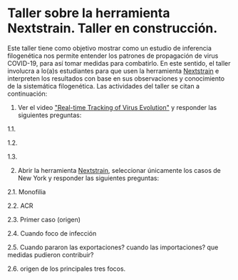 # Taller sobre la herramienta Nextstrain. Taller en construcción.

Este taller tiene como objetivo mostrar como un estudio de inferencia filogenética nos permite entender los patrones de propagación de virus COVID-19, para así tomar medidas para combatirlo. En este sentido, el taller involucra a lo(a)s estudiantes para que usen la herramienta [Nextstrain](https://nextstrain.org/) e interpreten los resultados con base en sus observaciones y conocimiento de la sistemática filogenética. Las actividades del taller se citan a continuación:

1. Ver el video ["Real-time Tracking of Virus Evolution"](https://youtu.be/Ok2iZ9-cUlk) y responder las siguientes preguntas:

1.1.

1.2.

1.3.

2. Abrir la herramienta [Nextstrain](https://nextstrain.org/), seleccionar únicamente los casos de New York y responder las siguientes preguntas:

2.1. Monofilia

2.2. ACR

2.3. Primer caso (origen)

2.4. Cuando foco de infección

2.5. Cuando pararon las exportaciones? cuando las importaciones? que medidas pudieron contribuir?

2.6. origen de los principales tres focos.
